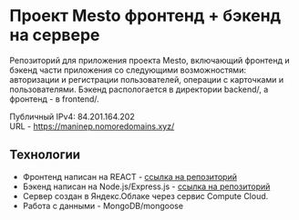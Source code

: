 
# Проект Mesto фронтенд + бэкенд на сервере
Репозиторий для приложения проекта Mesto, включающий фронтенд и бэкенд части приложения со следующими возможностями: авторизации и регистрации пользователей, операции с карточками и пользователями. Бэкенд распологается в директории backend/, а фронтенд - в frontend/. <br>

Публичный IPv4: 84.201.164.202  
URL - https://maninep.nomoredomains.xyz/  
## Технологии
* Фронтенд написан на REACT - [ссылка на репозиторий](ninam2013.github.io/react-mesto-auth)
* Бэкенд написан на Node.js/Express.js - [ссылка на репозиторий](https://ninam2013.github.io/express-mesto-gha/)
* Сервер создан в Яндекс.Облаке через сервис Compute Cloud.
* Работа с данными - MongoDB/mongoose

